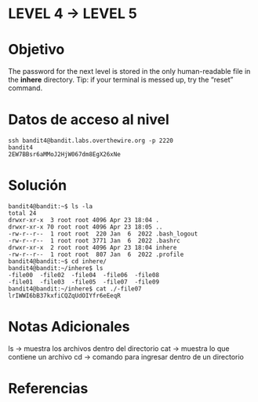 # LEVEL 4 → LEVEL 5

# Objetivo
The password for the next level is stored in the only human-readable file in the **inhere** directory. Tip: if your terminal is messed up, try the “reset” command.
# Datos de acceso al nivel
```
ssh bandit4@bandit.labs.overthewire.org -p 2220
bandit4
2EW7BBsr6aMMoJ2HjW067dm8EgX26xNe
```
# Solución
```
bandit4@bandit:~$ ls -la
total 24
drwxr-xr-x  3 root root 4096 Apr 23 18:04 .
drwxr-xr-x 70 root root 4096 Apr 23 18:05 ..
-rw-r--r--  1 root root  220 Jan  6  2022 .bash_logout
-rw-r--r--  1 root root 3771 Jan  6  2022 .bashrc
drwxr-xr-x  2 root root 4096 Apr 23 18:04 inhere
-rw-r--r--  1 root root  807 Jan  6  2022 .profile
bandit4@bandit:~$ cd inhere/
bandit4@bandit:~/inhere$ ls
-file00  -file02  -file04  -file06  -file08
-file01  -file03  -file05  -file07  -file09
bandit4@bandit:~/inhere$ cat ./-file07
lrIWWI6bB37kxfiCQZqUdOIYfr6eEeqR
```
# Notas Adicionales
ls → muestra los archivos dentro del directorio
cat → muestra lo que contiene un archivo
cd → comando para ingresar dentro de un directorio
# Referencias